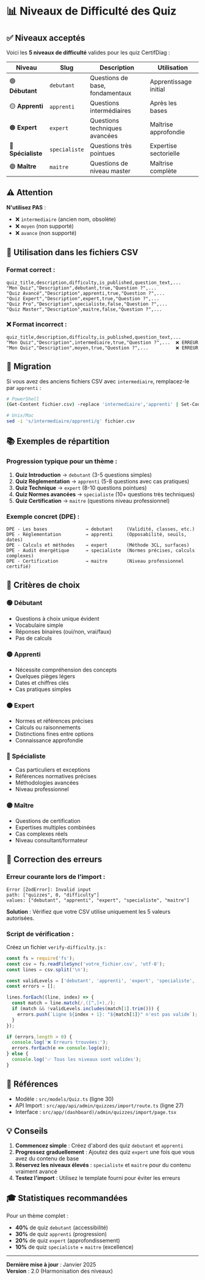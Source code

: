 # 📊 Niveaux de Difficulté des Quiz

## ✅ Niveaux acceptés

Voici les **5 niveaux de difficulté** valides pour les quiz CertifDiag :

| Niveau | Slug | Description | Utilisation |
|--------|------|-------------|-------------|
| 🟢 **Débutant** | `debutant` | Questions de base, fondamentaux | Apprentissage initial |
| 🟡 **Apprenti** | `apprenti` | Questions intermédiaires | Après les bases |
| 🟠 **Expert** | `expert` | Questions techniques avancées | Maîtrise approfondie |
| 🔴 **Spécialiste** | `specialiste` | Questions très pointues | Expertise sectorielle |
| 🟣 **Maître** | `maitre` | Questions de niveau master | Maîtrise complète |

## ⚠️ Attention

**N'utilisez PAS** : 
- ❌ `intermediaire` (ancien nom, obsolète)
- ❌ `moyen` (non supporté)
- ❌ `avance` (non supporté)

## 📝 Utilisation dans les fichiers CSV

### Format correct :

```csv
quiz_title,description,difficulty,is_published,question_text,...
"Mon Quiz","Description",debutant,true,"Question ?",...
"Quiz Avancé","Description",apprenti,true,"Question ?",...
"Quiz Expert","Description",expert,true,"Question ?",...
"Quiz Pro","Description",specialiste,false,"Question ?",...
"Quiz Master","Description",maitre,false,"Question ?",...
```

### ❌ Format incorrect :

```csv
quiz_title,description,difficulty,is_published,question_text,...
"Mon Quiz","Description",intermediaire,true,"Question ?",...  ❌ ERREUR
"Mon Quiz","Description",moyen,true,"Question ?",...          ❌ ERREUR
```

## 🔄 Migration

Si vous avez des anciens fichiers CSV avec `intermediaire`, remplacez-le par `apprenti` :

```bash
# PowerShell
(Get-Content fichier.csv) -replace 'intermediaire','apprenti' | Set-Content fichier.csv

# Unix/Mac
sed -i 's/intermediaire/apprenti/g' fichier.csv
```

## 📚 Exemples de répartition

### Progression typique pour un thème :

1. **Quiz Introduction** → `debutant` (3-5 questions simples)
2. **Quiz Réglementation** → `apprenti` (5-8 questions avec cas pratiques)
3. **Quiz Technique** → `expert` (8-10 questions pointues)
4. **Quiz Normes avancées** → `specialiste` (10+ questions très techniques)
5. **Quiz Certification** → `maitre` (questions niveau professionnel)

### Exemple concret (DPE) :

```
DPE - Les bases              → debutant     (Validité, classes, etc.)
DPE - Réglementation         → apprenti     (Opposabilité, seuils, dates)
DPE - Calculs et méthodes    → expert       (Méthode 3CL, surfaces)
DPE - Audit énergétique      → specialiste  (Normes précises, calculs complexes)
DPE - Certification          → maitre       (Niveau professionnel certifié)
```

## 🎯 Critères de choix

### 🟢 Débutant
- Questions à choix unique évident
- Vocabulaire simple
- Réponses binaires (oui/non, vrai/faux)
- Pas de calculs

### 🟡 Apprenti
- Nécessite compréhension des concepts
- Quelques pièges légers
- Dates et chiffres clés
- Cas pratiques simples

### 🟠 Expert
- Normes et références précises
- Calculs ou raisonnements
- Distinctions fines entre options
- Connaissance approfondie

### 🔴 Spécialiste
- Cas particuliers et exceptions
- Références normatives précises
- Méthodologies avancées
- Niveau professionnel

### 🟣 Maître
- Questions de certification
- Expertises multiples combinées
- Cas complexes réels
- Niveau consultant/formateur

## 🔧 Correction des erreurs

### Erreur courante lors de l'import :

```
Error [ZodError]: Invalid input
path: ["quizzes", 0, "difficulty"]
values: ["debutant", "apprenti", "expert", "specialiste", "maitre"]
```

**Solution** : Vérifiez que votre CSV utilise uniquement les 5 valeurs autorisées.

### Script de vérification :

Créez un fichier `verify-difficulty.js` :

```javascript
const fs = require('fs');
const csv = fs.readFileSync('votre_fichier.csv', 'utf-8');
const lines = csv.split('\n');

const validLevels = ['debutant', 'apprenti', 'expert', 'specialiste', 'maitre'];
const errors = [];

lines.forEach((line, index) => {
  const match = line.match(/,([^,]+),/);
  if (match && !validLevels.includes(match[1].trim())) {
    errors.push(`Ligne ${index + 1}: "${match[1]}" n'est pas valide`);
  }
});

if (errors.length > 0) {
  console.log('❌ Erreurs trouvées:');
  errors.forEach(e => console.log(e));
} else {
  console.log('✅ Tous les niveaux sont valides');
}
```

## 📖 Références

- Modèle : `src/models/Quiz.ts` (ligne 30)
- API Import : `src/app/api/admin/quizzes/import/route.ts` (ligne 27)
- Interface : `src/app/(dashboard)/admin/quizzes/import/page.tsx`

## 💡 Conseils

1. **Commencez simple** : Créez d'abord des quiz `debutant` et `apprenti`
2. **Progressez graduellement** : Ajoutez des quiz `expert` une fois que vous avez du contenu de base
3. **Réservez les niveaux élevés** : `specialiste` et `maitre` pour du contenu vraiment avancé
4. **Testez l'import** : Utilisez le template fourni pour éviter les erreurs

## 🎓 Statistiques recommandées

Pour un thème complet :

- **40%** de quiz `debutant` (accessibilité)
- **30%** de quiz `apprenti` (progression)
- **20%** de quiz `expert` (approfondissement)
- **10%** de quiz `specialiste` + `maitre` (excellence)

---

**Dernière mise à jour** : Janvier 2025  
**Version** : 2.0 (Harmonisation des niveaux)

